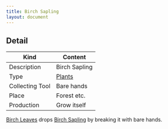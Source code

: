 ```yaml
---
title: Birch Sapling
layout: document
---
```

## Detail

|Kind|Content|
|---|---|
|Description|Birch Sapling|
|Type|[Plants](Plants)|
|Collecting Tool|Bare hands|
|Place|Forest etc.|
|Production|Grow itself|

[Birch Leaves](Birch_Leaves) drops [Birch Sapling](Birch_Sapling) by breaking it with bare hands.
